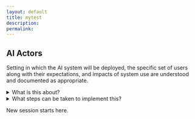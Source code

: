 ```yaml
---
layout: default
title: mytest
description: 
permalink:
---
```


## AI Actors ##

Setting in which the AI system will be deployed, the specific set of users along with their expectations, and impacts of system use are understood and documented as appropriate.

<details>
<summary>What is this about?</summary>

Context includes the intended and actual setting in which it is deployed, the specific set of users, operators or subjects along with their expectations, concept of operations, intended purposes and impacts of system use, the necessary requirements to ensure the system can be optimally deployed and operated, potential negative impacts to individuals, groups, communities, organizations, and society and any other system or context specifications, or legal requirements, or impacts to the environment. Context may also include unintended, downstream, off-label, or other unforeseen scopes of application.


A fundamental step to mapping context is having a broad and appropriate set of skills and perspectives at the table. Within an organization this means team composition- demographic, disciplinary, experiential- that can enhance creativity and the consideration of risks. Organizational management should recognize the importance of diversity beyond its business case. By providing license for all team members to freely engage in critical inquiry, management can work to ensure that pervasive institutional biases are not inadvertently squashing creativity. This commitment to diverse and inclusive teaming increases the ability of an organization to broaden their contextual perspectives, check their assumptions about context of use, recognize when systems are not functional within and out of the intended context, and identify constraints in real world applications that may lead to harmful impacts.
</details>

<details>
<summary>What steps can be taken to implement this?</summary>
  <ul>
  <li> Plan and document the composition of AI design and development teams to reflect inter-disciplinary roles, competencies, skills and capacity for AI efforts; and ensure that team membership incorporates demographic diversity and broad domain expertise.</li>
  <li> Gain and maintain familiarity with the complexities and interdependencies of deployed AI systems; terminology and concepts from disciplines outside of AI practice such as the law, sociology, psychology, public policy, and systems design and engineering.</li>
  <li>  Maintain awareness of industry and technical standards and appropriate legal standards.</li>
  <li> Track, document or inventory the organization's AI systems, including existing systems and third-party entities associated with AI systems.</li>
  <li> Gain and maintain awareness for how to scientifically evaulate claims about AI system performance and benefits before launching into system design and development to enable adherence to responsible practices.</li>
  <li> Define and document the task, purpose, minimum functionality, and benefits of the AI system, and consider whether the project is worth pursuing.</li>
  <li> Define the context of use, including operational environment; impacts to individuals, groups, communities, organizations, and society; user characteristics; task; and social environment; determine the user and organizational requirements, including business requirements, user requirements, and technical requirements.</li>
  <li> Identify human-AI interaction and/or roles, such as whether the application will support human decision making, replace a human, and make predictions; plan for risks related to these configurations; and document requirements, roles, and responsibilities for human oversight of deployed systems.</li>
  </ul>

</details>

New session starts here.
